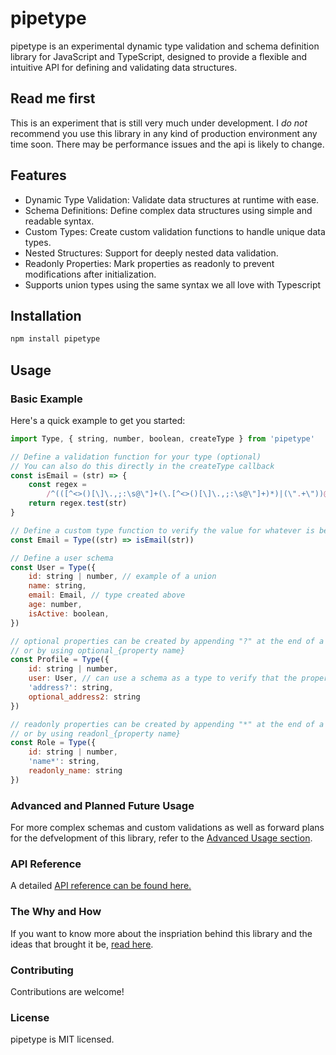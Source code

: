 # pipetype

pipetype is an experimental dynamic type validation and schema definition library for JavaScript and TypeScript, designed to provide a flexible and intuitive API for defining and validating data structures.

## Read me first

This is an experiment that is still very much under development. I _do not_ recommend you use this library in any kind of production environment any time soon. There may be performance issues and the api is likely to change.

## Features

- Dynamic Type Validation: Validate data structures at runtime with ease.
- Schema Definitions: Define complex data structures using simple and readable syntax.
- Custom Types: Create custom validation functions to handle unique data types.
- Nested Structures: Support for deeply nested data validation.
- Readonly Properties: Mark properties as readonly to prevent modifications after initialization.
- Supports union types using the same syntax we all love with Typescript

## Installation

```bash
npm install pipetype
```

## Usage

### Basic Example

Here's a quick example to get you started:

```javascript
import Type, { string, number, boolean, createType } from 'pipetype'

// Define a validation function for your type (optional)
// You can also do this directly in the createType callback
const isEmail = (str) => {
	const regex =
		/^(([^<>()[\]\.,;:\s@\"]+(\.[^<>()[\]\.,;:\s@\"]+)*)|(\".+\"))@(([^<>()[\]\.,;:\s@\"]+\.)+[^<>()[\]\.,;:\s@\"]{2,})$/i
	return regex.test(str)
}

// Define a custom type function to verify the value for whatever is being set to the type
const Email = Type((str) => isEmail(str))

// Define a user schema
const User = Type({
	id: string | number, // example of a union
	name: string,
	email: Email, // type created above
	age: number,
	isActive: boolean,
})

// optional properties can be created by appending "?" at the end of a property string
// or by using optional_{property name}
const Profile = Type({
	id: string | number,
	user: User, // can use a schema as a type to verify that the property follows the rules of the type used to create it
	'address?': string,
	optional_address2: string
})

// readonly properties can be created by appending "*" at the end of a property string
// or by using readonl_{property name}
const Role = Type({
	id: string | number,
	'name*': string,
	readonly_name: string
})
```

### Advanced and Planned Future Usage

For more complex schemas and custom validations as well as forward plans for the defvelopment of this library, refer to the [Advanced Usage section](./Advanced.md).

### API Reference

A detailed [API reference can be found here.](./API.md)

### The Why and How

If you want to know more about the inspriation behind this library and the ideas that
brought it be, [read here](./Summary.md).

### Contributing

Contributions are welcome!

### License

pipetype is MIT licensed.
